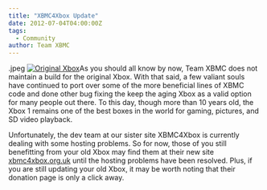 ```yaml
---
title: "XBMC4Xbox Update"
date: 2012-07-04T04:00:00Z
tags:
  - Community
author: Team XBMC
---
```


.jpeg
[![](/images/blog/Original_Xbox-300x213.jpeg "Original Xbox")](/images/blog/Original_Xbox.jpeg)As you should all know by now, Team XBMC does not maintain a build for the original Xbox. With that said, a few valiant souls have continued to port over some of the more beneficial lines of XBMC code and done other bug fixing the keep the aging Xbox as a valid option for many people out there. To this day, though more than 10 years old, the Xbox 1 remains one of the best boxes in the world for gaming, pictures, and SD video playback.

Unfortunately, the dev team at our sister site XBMC4Xbox is currently dealing with some hosting problems. So for now, those of you still benefitting from your old Xbox may find them at their new site [xbmc4xbox.org.uk](https://www.xbmc4xbox.org.uk/ "XBMC4Xbox") until the hosting problems have been resolved. Plus, if you are still updating your old Xbox, it may be worth noting that their donation page is only a click away.
